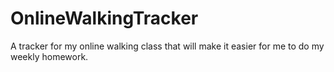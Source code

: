 # OnlineWalkingTracker
A tracker for my online walking class that will make it easier for me to do my weekly homework.
